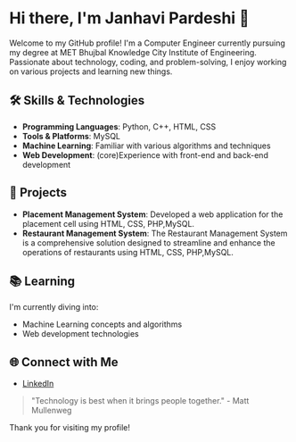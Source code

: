 # Hi there, I'm Janhavi Pardeshi 👋

Welcome to my GitHub profile! I'm a Computer Engineer currently pursuing my degree at MET Bhujbal Knowledge City Institute of Engineering. Passionate about technology, coding, and problem-solving, I enjoy working on various projects and learning new things.

## 🛠️ Skills & Technologies

- **Programming Languages**: Python, C++, HTML, CSS
- **Tools & Platforms**: MySQL
- **Machine Learning**: Familiar with various algorithms and techniques
- **Web Development**: (core)Experience with front-end and back-end development

## 🚀 Projects

- **Placement Management System**: Developed a web application for the placement cell using HTML, CSS, PHP,MySQL.
- **Restaurant Management System**: The Restaurant Management System is a comprehensive solution designed to streamline and enhance the operations of restaurants using HTML, CSS, PHP,MySQL.

## 📚 Learning

I'm currently diving into:
- Machine Learning concepts and algorithms
- Web development technologies

## 🌐 Connect with Me

- [LinkedIn](https://www.linkedin.com/in/janhavi-pardeshi-39b6a3250/)

  
<!-- Include a quote or a fun fact about yourself -->
> "Technology is best when it brings people together." - Matt Mullenweg

<!-- Add a small note or thank you message -->
Thank you for visiting my profile!
